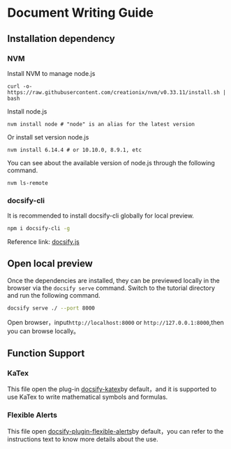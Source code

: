 # Document Writing Guide

## Installation dependency

### NVM

Install NVM to manage node.js

```
curl -o- https://raw.githubusercontent.com/creationix/nvm/v0.33.11/install.sh | bash
```

Install node.js

```
nvm install node # "node" is an alias for the latest version
```

Or install set version node.js

```
nvm install 6.14.4 # or 10.10.0, 8.9.1, etc
```

You can see about the available version of node.js through the following command.

```
nvm ls-remote
```



### docsify-cli

It is recommended to install docsify-cli globally for local preview.

```bash
npm i docsify-cli -g
```

Reference link: [docsify.js](https://docsify.js.org/#/)

## Open local preview

Once the dependencies are installed, they can be previewed locally in the browser via the `docsify serve` command.
Switch to the tutorial directory and run the following command.

```bash
docsify serve ./ --port 8000
```

Open browser，input`http://localhost:8000` or `http://127.0.0.1:8000`,then you can browse locally。



## Function Support

### KaTex

This file open the plug-in [docsify-katex](https://github.com/upupming/docsify-katex)by default，and it is supported to use KaTex to write mathematical symbols and formulas.

### Flexible Alerts

This file open [docsify-plugin-flexible-alerts](https://github.com/zanfab/docsify-plugin-flexible-alerts)by default，you can refer to the instructions text to know more details about the use.